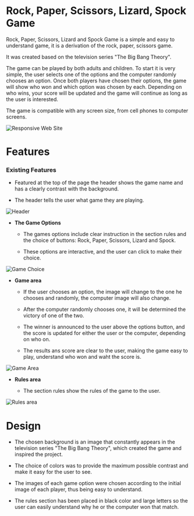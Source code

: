 # Rock, Paper, Scissors, Lizard, Spock Game

Rock, Paper, Scissors, Lizard and Spock Game is a simple and easy to understand game, it is a derivation of the rock, paper, scissors game.

It was created based on the television series "The Big Bang Theory".

The game can be played by both adults and children. To start it is very simple, the user selects one of the options and the computer randomly chooses an option. Once both players have chosen their options, the game will show who won and which option was chosen by each. Depending on who wins, your score will be updated and the game will continue as long as the user is interested.

The game is compatible with any screen size, from cell phones to computer screens.

![Responsive Web Site](../second-project/assets/image/screenshots/responsive%20design.JPG)

# Features

### Existing Features

- Featured at the top of the page the header shows the game name and has a clearly contrast with the background.

- The header tells the user what game they are playing.

![Header](../second-project/assets/image/screenshots/header.JPG)

- __The Game Options__

    - The games options include clear instruction in the section rules and the choice of buttons: Rock, Paper, Scissors, Lizard and Spock. 

    - These options are interactive, and the user can click to make their choice.

![Game Choice](../second-project/assets/image/screenshots/buttons.JPG)

- __Game area__

    - If the user chooses an option, the image will change to the one he chooses and randomly, the computer image will also change.

    - After the computer randomly chooses one, it will be determined the victory of one of the two.

    - The winner is announced to the user above the options button, and the score is updated for either the user or the computer, depending on who on.

    - The results ans score are clear to the user, making the game easy to play, understand who won and waht the score is.

![Game Area](../second-project/assets/image/screenshots/game-area.JPG)

- __Rules area__

     - The section rules show the rules of the game to the user.

![Rules area](../second-project/assets/image/screenshots/rules.JPG)

# Design

- The chosen background is an image that constantly appears in the television series "The Big Bang Theory", which created the game and inspired the project.

- The choice of colors was to provide the maximum possible contrast and make it easy for the user to see.

- The images of each game option were chosen according to the initial image of each player, thus being easy to understand.

- The rules section has been placed in black color and large letters so the user can easily understand why he or the computer won that match.